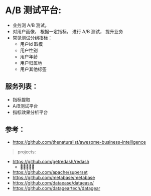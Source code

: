 # A/B 测试平台:

- 业务测 A/B 测试。
- 对用户画像， 根据一定指标， 进行 A/B 测试， 提升业务
- 常见测试分组指标：
    - 用户id 取模
    - 用户性别
    - 用户年龄
    - 用户归属地
    - 用户其他标签

## 服务列表：

- 指标提取
- A/B测试平台
- 指标效果分析平台

## 参考：

- https://github.com/thenaturalist/awesome-business-intelligence

> projects:

- https://github.com/getredash/redash
    - 💖💖💖💖💖
- https://github.com/apache/superset
- https://github.com/metabase/metabase
- https://github.com/dataease/dataease/
- https://github.com/datageartech/datagear